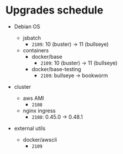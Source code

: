 # Upgrades schedule

* Debian OS
    * jsbatch
        * `2109`: 10 (buster) -> 11 (bullseye)
    * containers
        * docker/base
            * `2109`: 10 (buster) -> 11 (bullseye)
        * docker/base-testing
            * `2109`: bullseye -> bookworm

* cluster
    * aws AMI
        * `2108`
    * nginx ingress
        * `2108`: 0.45.0 -> 0.48.1

* external utils
    * docker/awscli
        * `2109`
